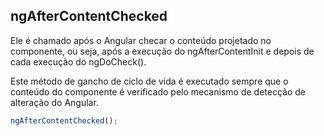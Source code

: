 ## ngAfterContentChecked

Ele é chamado após o Angular checar o conteúdo projetado no componente, ou seja, após a execução do ngAfterContentInit e depois de cada execução do ngDoCheck().

Este método de gancho de ciclo de vida é executado sempre que o conteúdo do
componente é verificado pelo mecanismo de detecção de alteração do Angular.

```js
ngAfterContentChecked();
```

